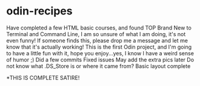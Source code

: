 # odin-recipes
Have completed a few HTML basic courses, and found TOP
Brand New to Terminal and Command Line, I am so unsure of what I am doing, it's not even funny! If someone finds this, please drop me a message and let me know that it's actually working!
This is the first Odin project, and I'm going to have  a little fun with it, hope you enjoy...yes, I know I have a weird sense of humor ;)
Did a few commits
Fixed issues
May add the extra pics later
Do not know what .DS_Store is or where it came from?
Basic layout complete

*THIS IS COMPLETE SATIRE!